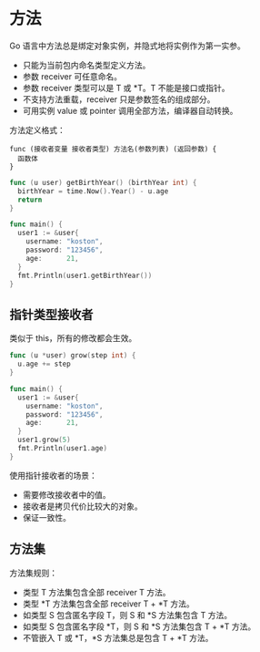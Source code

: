 # 方法

Go 语言中方法总是绑定对象实例，并隐式地将实例作为第一实参。

- 只能为当前包内命名类型定义方法。
- 参数 receiver 可任意命名。
- 参数 receiver 类型可以是 T 或 *T。T 不能是接口或指针。
- 不支持方法重载，receiver 只是参数签名的组成部分。
- 可用实例 value 或 pointer 调用全部方法，编译器自动转换。

方法定义格式：

```text
func (接收者变量 接收者类型) 方法名(参数列表) (返回参数) {
  函数体
}
```

```go
func (u user) getBirthYear() (birthYear int) {
  birthYear = time.Now().Year() - u.age
  return
}

func main() {
  user1 := &user{
    username: "koston",
    password: "123456",
    age:      21,
  }
  fmt.Println(user1.getBirthYear())
}
```

## 指针类型接收者

类似于 this，所有的修改都会生效。

```go
func (u *user) grow(step int) {
  u.age += step
}

func main() {
  user1 := &user{
    username: "koston",
    password: "123456",
    age:      21,
  }
  user1.grow(5)
  fmt.Println(user1.age)
}
```

使用指针接收者的场景：

- 需要修改接收者中的值。
- 接收者是拷贝代价比较大的对象。
- 保证一致性。

## 方法集

方法集规则：

- 类型 T 方法集包含全部 receiver T 方法。
- 类型 \*T 方法集包含全部 receiver T + \*T 方法。
- 如类型 S 包含匿名字段 T，则 S 和 *S 方法集包含 T 方法。
- 如类型 S 包含匿名字段 \*T，则 S 和 \*S 方法集包含 T + \*T 方法。
- 不管嵌入 T 或 \*T，\*S 方法集总是包含 T + \*T 方法。
